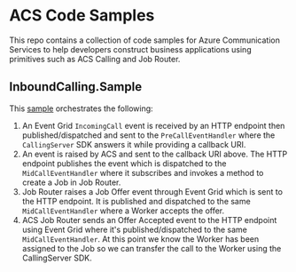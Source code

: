 # ACS Code Samples

This repo contains a collection of code samples for Azure Communication Services to help developers construct business applications using primitives such as ACS Calling and Job Router.

## InboundCalling.Sample

This [sample](/src/InboundCalling.Sample/) orchestrates the following:

1. An Event Grid `IncomingCall` event is received by an HTTP endpoint then published/dispatched and sent to the `PreCallEventHandler` where the `CallingServer` SDK answers it while providing a callback URI.
2. An event is raised by ACS and sent to the callback URI above. The HTTP endpoint publishes the event which is dispatched to the `MidCallEventHandler` where it subscribes and invokes a method to create a Job in Job Router.
3. Job Router raises a Job Offer event through Event Grid which is sent to the HTTP endpoint. It is published and dispatched to the same `MidCallEventHandler` where a Worker accepts the offer.
4. ACS Job Router sends an Offer Accepted event to the HTTP endpoint using Event Grid where it's published/dispatched to the same `MidCallEventHandler`. At this point we know the Worker has been assigned to the Job so we can transfer the call to the Worker using the CallingServer SDK.

 